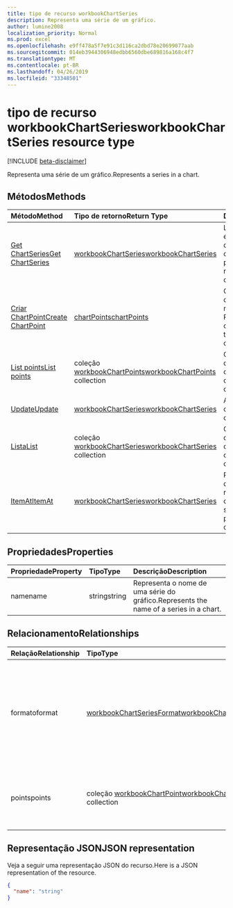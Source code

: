 ```yaml
---
title: tipo de recurso workbookChartSeries
description: Representa uma série de um gráfico.
author: lumine2008
localization_priority: Normal
ms.prod: excel
ms.openlocfilehash: e9ff478a5f7e91c3d116ca2dbd78e20699077aab
ms.sourcegitcommit: 014eb3944306948edbb6560dbe689816a168c4f7
ms.translationtype: MT
ms.contentlocale: pt-BR
ms.lasthandoff: 04/26/2019
ms.locfileid: "33348501"
---
```

# <a name="workbookchartseries-resource-type"></a><span data-ttu-id="38898-103">tipo de recurso workbookChartSeries</span><span class="sxs-lookup"><span data-stu-id="38898-103">workbookChartSeries resource type</span></span>

[!INCLUDE [beta-disclaimer](../../includes/beta-disclaimer.md)]

<span data-ttu-id="38898-104">Representa uma série de um gráfico.</span><span class="sxs-lookup"><span data-stu-id="38898-104">Represents a series in a chart.</span></span>


## <a name="methods"></a><span data-ttu-id="38898-105">Métodos</span><span class="sxs-lookup"><span data-stu-id="38898-105">Methods</span></span>

| <span data-ttu-id="38898-106">Método</span><span class="sxs-lookup"><span data-stu-id="38898-106">Method</span></span>           | <span data-ttu-id="38898-107">Tipo de retorno</span><span class="sxs-lookup"><span data-stu-id="38898-107">Return Type</span></span>    |<span data-ttu-id="38898-108">Descrição</span><span class="sxs-lookup"><span data-stu-id="38898-108">Description</span></span>|
|:---------------|:--------|:----------|
|[<span data-ttu-id="38898-109">Get ChartSeries</span><span class="sxs-lookup"><span data-stu-id="38898-109">Get ChartSeries</span></span>](../api/chartseries-get.md) | [<span data-ttu-id="38898-110">workbookChartSeries</span><span class="sxs-lookup"><span data-stu-id="38898-110">workbookChartSeries</span></span>](workbookchartseries.md) |<span data-ttu-id="38898-111">Leia as propriedades e os relacionamentos do objeto chartSeries.</span><span class="sxs-lookup"><span data-stu-id="38898-111">Read properties and relationships of chartSeries object.</span></span>|
|[<span data-ttu-id="38898-112">Criar ChartPoint</span><span class="sxs-lookup"><span data-stu-id="38898-112">Create ChartPoint</span></span>](../api/chartseries-post-points.md) |[<span data-ttu-id="38898-113">chartPoints</span><span class="sxs-lookup"><span data-stu-id="38898-113">chartPoints</span></span>](workbookchartpoint.md)| <span data-ttu-id="38898-114">Crie um novo chartPoint postando na coleção Points.</span><span class="sxs-lookup"><span data-stu-id="38898-114">Create a new chartPoint by posting to the points collection.</span></span>|
|[<span data-ttu-id="38898-115">List points</span><span class="sxs-lookup"><span data-stu-id="38898-115">List points</span></span>](../api/chartseries-list-points.md) |<span data-ttu-id="38898-116">coleção [workbookChartPoints](workbookchartpoint.md)</span><span class="sxs-lookup"><span data-stu-id="38898-116">[workbookChartPoints](workbookchartpoint.md) collection</span></span>| <span data-ttu-id="38898-117">Obtenha uma coleção de objetos chartPoints.</span><span class="sxs-lookup"><span data-stu-id="38898-117">Get a chartPoints object collection.</span></span>|
|[<span data-ttu-id="38898-118">Update</span><span class="sxs-lookup"><span data-stu-id="38898-118">Update</span></span>](../api/chartseries-update.md) | [<span data-ttu-id="38898-119">workbookChartSeries</span><span class="sxs-lookup"><span data-stu-id="38898-119">workbookChartSeries</span></span>](workbookchartseries.md) |<span data-ttu-id="38898-120">Atualize o objeto chartSeries.</span><span class="sxs-lookup"><span data-stu-id="38898-120">Update chartSeries object.</span></span> |
|[<span data-ttu-id="38898-121">Lista</span><span class="sxs-lookup"><span data-stu-id="38898-121">List</span></span>](../api/chartseries-list.md) | <span data-ttu-id="38898-122">coleção [workbookChartSeries](workbookchartseries.md)</span><span class="sxs-lookup"><span data-stu-id="38898-122">[workbookChartSeries](workbookchartseries.md) collection</span></span> |<span data-ttu-id="38898-123">Obtenha uma coleção de objetos chartSeries.</span><span class="sxs-lookup"><span data-stu-id="38898-123">Get chartSeries object collection.</span></span> |
|[<span data-ttu-id="38898-124">ItemAt</span><span class="sxs-lookup"><span data-stu-id="38898-124">ItemAt</span></span>](../api/chartseriescollection-itemat.md)|[<span data-ttu-id="38898-125">workbookChartSeries</span><span class="sxs-lookup"><span data-stu-id="38898-125">workbookChartSeries</span></span>](workbookchartseries.md)|<span data-ttu-id="38898-126">Recupera uma série com base na respectiva posição na coleção</span><span class="sxs-lookup"><span data-stu-id="38898-126">Retrieves a series based on its position in the collection</span></span>|

## <a name="properties"></a><span data-ttu-id="38898-127">Propriedades</span><span class="sxs-lookup"><span data-stu-id="38898-127">Properties</span></span>
| <span data-ttu-id="38898-128">Propriedade</span><span class="sxs-lookup"><span data-stu-id="38898-128">Property</span></span>     | <span data-ttu-id="38898-129">Tipo</span><span class="sxs-lookup"><span data-stu-id="38898-129">Type</span></span>   |<span data-ttu-id="38898-130">Descrição</span><span class="sxs-lookup"><span data-stu-id="38898-130">Description</span></span>|
|:---------------|:--------|:----------|
|<span data-ttu-id="38898-131">name</span><span class="sxs-lookup"><span data-stu-id="38898-131">name</span></span>|<span data-ttu-id="38898-132">string</span><span class="sxs-lookup"><span data-stu-id="38898-132">string</span></span>|<span data-ttu-id="38898-133">Representa o nome de uma série do gráfico.</span><span class="sxs-lookup"><span data-stu-id="38898-133">Represents the name of a series in a chart.</span></span>|

## <a name="relationships"></a><span data-ttu-id="38898-134">Relacionamento</span><span class="sxs-lookup"><span data-stu-id="38898-134">Relationships</span></span>
| <span data-ttu-id="38898-135">Relação</span><span class="sxs-lookup"><span data-stu-id="38898-135">Relationship</span></span> | <span data-ttu-id="38898-136">Tipo</span><span class="sxs-lookup"><span data-stu-id="38898-136">Type</span></span>   |<span data-ttu-id="38898-137">Descrição</span><span class="sxs-lookup"><span data-stu-id="38898-137">Description</span></span>|
|:---------------|:--------|:----------|
|<span data-ttu-id="38898-138">formato</span><span class="sxs-lookup"><span data-stu-id="38898-138">format</span></span>|[<span data-ttu-id="38898-139">workbookChartSeriesFormat</span><span class="sxs-lookup"><span data-stu-id="38898-139">workbookChartSeriesFormat</span></span>](workbookchartseriesformat.md)|<span data-ttu-id="38898-p101">Representa a formatação de uma série do gráfico, que inclui a formatação de linha e de preenchimento. Somente leitura.</span><span class="sxs-lookup"><span data-stu-id="38898-p101">Represents the formatting of a chart series, which includes fill and line formatting. Read-only.</span></span>|
|<span data-ttu-id="38898-142">points</span><span class="sxs-lookup"><span data-stu-id="38898-142">points</span></span>|<span data-ttu-id="38898-143">coleção [workbookChartPoint](workbookchartpoint.md)</span><span class="sxs-lookup"><span data-stu-id="38898-143">[workbookChartPoint](workbookchartpoint.md) collection</span></span>|<span data-ttu-id="38898-144">Representa uma coleção de todos os pontos da série.</span><span class="sxs-lookup"><span data-stu-id="38898-144">Represents a collection of all points in the series.</span></span> <span data-ttu-id="38898-145">Somente leitura.</span><span class="sxs-lookup"><span data-stu-id="38898-145">Read-only.</span></span>|

## <a name="json-representation"></a><span data-ttu-id="38898-146">Representação JSON</span><span class="sxs-lookup"><span data-stu-id="38898-146">JSON representation</span></span>

<span data-ttu-id="38898-147">Veja a seguir uma representação JSON do recurso.</span><span class="sxs-lookup"><span data-stu-id="38898-147">Here is a JSON representation of the resource.</span></span>

<!-- {
  "blockType": "resource",
  "baseType": "microsoft.graph.entity",
  "optionalProperties": [

  ],
  "@odata.type": "microsoft.graph.workbookChartSeries"
}-->

```json
{
  "name": "string"
}

```

<!-- uuid: 8fcb5dbc-d5aa-4681-8e31-b001d5168d79
2015-10-25 14:57:30 UTC -->
<!--
{
  "type": "#page.annotation",
  "description": "ChartSeries resource",
  "keywords": "",
  "section": "documentation",
  "tocPath": "",
  "suppressions": []
}
-->
